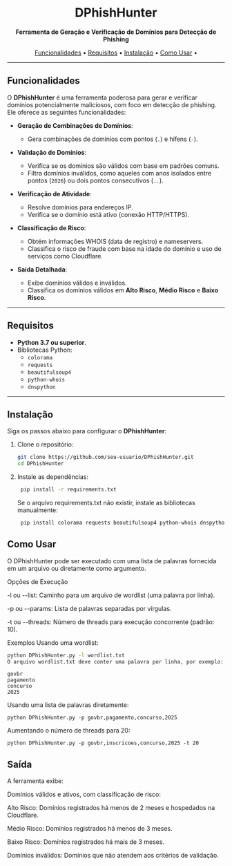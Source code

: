 <h1 align="center">DPhishHunter</h1>
<p align="center">
  <strong>Ferramenta de Geração e Verificação de Domínios para Detecção de Phishing</strong>
</p>
<p align="center">
  <a href="#funcionalidades">Funcionalidades</a> •
  <a href="#requisitos">Requisitos</a> •
  <a href="#instalação">Instalação</a> •
  <a href="#como-usar">Como Usar</a> •
</p>

---

## Funcionalidades

O **DPhishHunter** é uma ferramenta poderosa para gerar e verificar domínios potencialmente maliciosos, com foco em detecção de phishing. Ele oferece as seguintes funcionalidades:

- **Geração de Combinações de Domínios**:
  - Gera combinações de domínios com pontos (`.`) e hífens (`-`).

- **Validação de Domínios**:
  - Verifica se os domínios são válidos com base em padrões comuns.
  - Filtra domínios inválidos, como aqueles com anos isolados entre pontos (`2026`) ou dois pontos consecutivos (`..`).

- **Verificação de Atividade**:
  - Resolve domínios para endereços IP.
  - Verifica se o domínio está ativo (conexão HTTP/HTTPS).

- **Classificação de Risco**:
  - Obtém informações WHOIS (data de registro) e nameservers.
  - Classifica o risco de fraude com base na idade do domínio e uso de serviços como Cloudflare.

- **Saída Detalhada**:
  - Exibe domínios válidos e inválidos.
  - Classifica os domínios válidos em **Alto Risco**, **Médio Risco** e **Baixo Risco**.

---

## Requisitos

- **Python 3.7 ou superior**.
- Bibliotecas Python:
  - `colorama`
  - `requests`
  - `beautifulsoup4`
  - `python-whois`
  - `dnspython`

---

## Instalação

Siga os passos abaixo para configurar o **DPhishHunter**:

1. Clone o repositório:

   ```bash
   git clone https://github.com/seu-usuario/DPhishHunter.git
   cd DPhishHunter
   ```

2. Instale as dependências:
   ```bash
    pip install -r requirements.txt
   ```
    Se o arquivo requirements.txt não existir, instale as bibliotecas manualmente:
     ```bash
      pip install colorama requests beautifulsoup4 python-whois dnspython
     ```

## Como Usar

O DPhishHunter pode ser executado com uma lista de palavras fornecida em um arquivo ou diretamente como argumento.

Opções de Execução

-l ou --list: Caminho para um arquivo de wordlist (uma palavra por linha).

-p ou --params: Lista de palavras separadas por vírgulas.

-t ou --threads: Número de threads para execução concorrente (padrão: 10).

Exemplos
Usando uma wordlist:

   ```bash
python DPhishHunter.py -l wordlist.txt
O arquivo wordlist.txt deve conter uma palavra por linha, por exemplo:
   ```

   ```
govbr
pagamento
concurso
2025
   ```
Usando uma lista de palavras diretamente:

   ```
python DPhishHunter.py -p govbr,pagamento,concurso,2025
   ```
Aumentando o número de threads para 20:

   ```
python DPhishHunter.py -p govbr,inscricoes,concurso,2025 -t 20
   ```

## Saída

A ferramenta exibe:

Domínios válidos e ativos, com classificação de risco:

Alto Risco: Domínios registrados há menos de 2 meses e hospedados na Cloudflare.

Médio Risco: Domínios registrados há menos de 3 meses.

Baixo Risco: Domínios registrados há mais de 3 meses.

Domínios inválidos: Domínios que não atendem aos critérios de validação.

